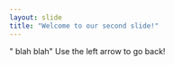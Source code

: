 ```yaml
---
layout: slide
title: "Welcome to our second slide!"
---
```

" blah blah"
Use the left arrow to go back!
